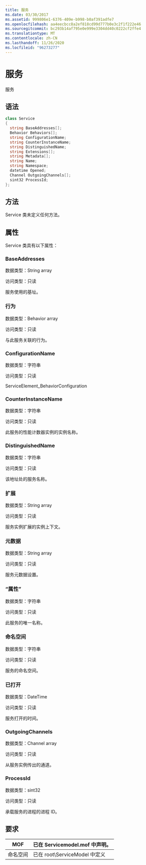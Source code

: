 ```yaml
---
title: 服务
ms.date: 03/30/2017
ms.assetid: 999806e1-6376-409e-b998-b0af391adfe7
ms.openlocfilehash: aa4eecbcc8a2ef818cd99d777b0e3c2f1f222e46
ms.sourcegitcommit: bc293b14af795e0e999e3304dd40c0222cf2ffe4
ms.translationtype: MT
ms.contentlocale: zh-CN
ms.lasthandoff: 11/26/2020
ms.locfileid: "96273277"
---
```

# <a name="service"></a>服务

服务  
  
## <a name="syntax"></a>语法  
  
```csharp
class Service  
{  
  string BaseAddresses[];  
  Behavior Behaviors[];  
  string ConfigurationName;  
  string CounterInstanceName;  
  string DistinguishedName;  
  string Extensions[];  
  string Metadata[];  
  string Name;  
  string Namespace;  
  datetime Opened;  
  Channel OutgoingChannels[];  
  sint32 ProcessId;  
};  
```  
  
## <a name="methods"></a>方法  

 Service 类未定义任何方法。  
  
## <a name="properties"></a>属性  

 Service 类具有以下属性：  
  
### <a name="baseaddresses"></a>BaseAddresses  

 数据类型：String array  
  
 访问类型：只读  
  
 服务使用的基址。  
  
### <a name="behaviors"></a>行为  

 数据类型：Behavior array  
  
 访问类型：只读  
  
 与此服务关联的行为。  
  
### <a name="configurationname"></a>ConfigurationName  

 数据类型：字符串  
  
 访问类型：只读  
  
 ServiceElement_BehaviorConfiguration  
  
### <a name="counterinstancename"></a>CounterInstanceName  

 数据类型：字符串  
  
 访问类型：只读  
  
 此服务的性能计数器实例的实例名称。  
  
### <a name="distinguishedname"></a>DistinguishedName  

 数据类型：字符串  
  
 访问类型：只读  
  
 该地址处的服务名称。  
  
### <a name="extensions"></a>扩展  

 数据类型：String array  
  
 访问类型：只读  
  
 服务实例扩展的实例上下文。  
  
### <a name="metadata"></a>元数据  

 数据类型：String array  
  
 访问类型：只读  
  
 服务元数据设置。  
  
### <a name="name"></a>“属性”  

 数据类型：字符串  
  
 访问类型：只读  
  
 此服务的唯一名称。  
  
### <a name="namespace"></a>命名空间  

 数据类型：字符串  
  
 访问类型：只读  
  
 服务的命名空间。  
  
### <a name="opened"></a>已打开  

 数据类型：DateTime  
  
 访问类型：只读  
  
 服务打开的时间。  
  
### <a name="outgoingchannels"></a>OutgoingChannels  

 数据类型：Channel array  
  
 访问类型：只读  
  
 从服务实例传出的通道。  
  
### <a name="processid"></a>ProcessId  

 数据类型：sint32  
  
 访问类型：只读  
  
 承载服务的进程的进程 ID。  
  
## <a name="requirements"></a>要求  
  
|MOF|已在 Servicemodel.mof 中声明。|  
|---------|-----------------------------------|  
|命名空间|已在 root\ServiceModel 中定义|
